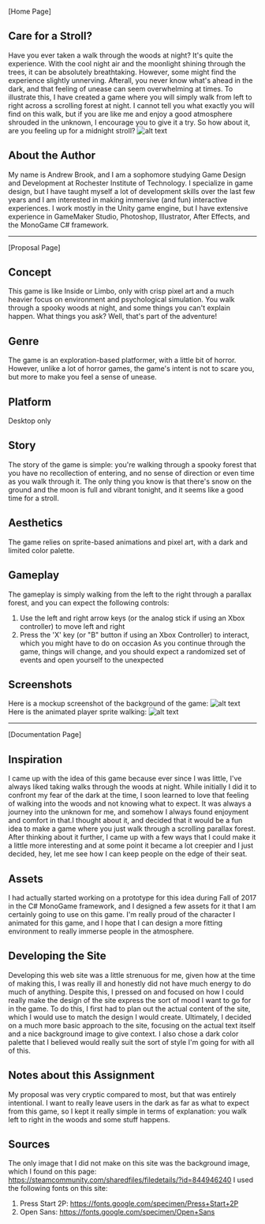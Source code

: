 [Home Page]
## Care for a Stroll?
Have you ever taken a walk through the woods at night? It's quite the experience. With the cool night air and the moonlight shining through the trees, it can be absolutely breathtaking. However, some might find the experience slightly unnerving. Afterall, you never know what's ahead in the dark, and that feeling of unease can seem overwhelming at times. To illustrate this, I have created a game where you will simply walk from left to right across a scrolling forest at night. I cannot tell you what exactly you will find on this walk, but if you are like me and enjoy a good atmosphere shrouded in the unknown, I encourage you to give it a try. So how about it, are you feeling up for a midnight stroll?
![alt text](../media/gamescreenshot1.png "Mockup Screenshot")
## About the Author
My name is Andrew Brook, and I am a sophomore studying Game Design and Development at Rochester Institute of Technology. I specialize in game design, but I have taught myself a lot of development skills over the last few years and I am interested in making immersive (and fun) interactive experiences. I work mostly in the Unity game engine, but I have extensive experience in GameMaker Studio, Photoshop, Illustrator, After Effects, and the MonoGame C# framework.
___
[Proposal Page]
## Concept
This game is like Inside or Limbo, only with crisp pixel art and a much heavier focus on environment and psychological simulation. You walk through a spooky woods at night, and some things you can't explain happen. What things you ask? Well, that's part of the adventure!
## Genre
The game is an exploration-based platformer, with a little bit of horror. However, unlike a lot of horror games, the game's intent is not to scare you, but more to make you feel a sense of unease.
## Platform
Desktop only
## Story
The story of the game is simple: you're walking through a spooky forest that you have no recollection of entering, and no sense of direction or even time as you walk through it. The only thing you know is that there's snow on the ground and the moon is full and vibrant tonight, and it seems like a good time for a stroll.
## Aesthetics
The game relies on sprite-based animations and pixel art, with a dark and limited color palette.
## Gameplay
The gameplay is simply walking from the left to the right through a parallax forest, and you can expect the following controls:
1. Use the left and right arrow keys (or the analog stick if using an Xbox controller) to move left and right
2. Press the 'X' key (or "B" button if using an Xbox Controller) to interact, which you might have to do on occasion
As you continue through the game, things will change, and you should expect a randomized set of events and open yourself to the unexpected
## Screenshots
Here is a mockup screenshot of the background of the game:
![alt text](../media/spookyforestscreenshot.png "Spooky Forest Screenshot")
Here is the animated player sprite walking:
![alt text](../media/PlayerWalkCycle.gif "Player Walk Cycle")
___
[Documentation Page]
## Inspiration
I came up with the idea of this game because ever since I was little, I've always liked taking walks through the woods at night. While initially I did it to confront my fear of the dark at the time, I soon learned to love that feeling of walking into the woods and not knowing what to expect. It was always a journey into the unknown for me, and somehow I always found enjoyment and comfort in that.I thought about it, and decided that it would be a fun idea to make a game where you just walk through a scrolling parallax forest. After thinking about it further, I came up with a few ways that I could make it a little more interesting and at some point it became a lot creepier and I just decided, hey, let me see how I can keep people on the edge of their seat.
## Assets
I had actually started working on a prototype for this idea during Fall of 2017 in the C# MonoGame framework, and I designed a few assets for it that I am certainly going to use on this game. I'm really proud of the character I animated for this game, and I hope that I can design a more fitting environment to really immerse people in the atmosphere.
## Developing the Site
Developing this web site was a little strenuous for me, given how at the time of making this, I was really ill and honestly did not have much energy to do much of anything. Despite this, I pressed on and focused on how I could really make the design of the site express the sort of mood I want to go for in the game. To do this, I first had to plan out the actual content of the site, which I would use to match the design I would create. Ultimately, I decided on a much more basic approach to the site, focusing on the actual text itself and a nice background image to give context. I also chose a dark color palette that I believed would really suit the sort of style I'm going for with all of this.
## Notes about this Assignment
My proposal was very cryptic compared to most, but that was entirely intentional. I want to really leave users in the dark as far as what to expect from this game, so I kept it really simple in terms of explanation: you walk left to right in the woods and some stuff happens.
## Sources
The only image that I did not make on this site was the background image, which I found on this page: https://steamcommunity.com/sharedfiles/filedetails/?id=844946240
I used the following fonts on this site:
1. Press Start 2P: https://fonts.google.com/specimen/Press+Start+2P
2. Open Sans: https://fonts.google.com/specimen/Open+Sans

